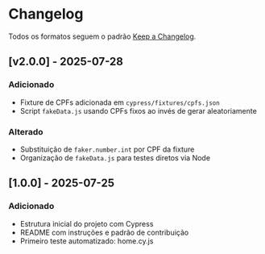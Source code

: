 # Changelog

Todos os formatos seguem o padrão [Keep a Changelog](https://keepachangelog.com/pt-BR/1.0.0/).
## [v2.0.0] - 2025-07-28
### Adicionado
- Fixture de CPFs adicionada em `cypress/fixtures/cpfs.json`
- Script `fakeData.js` usando CPFs fixos ao invés de gerar aleatoriamente

### Alterado
- Substituição de `faker.number.int` por CPF da fixture
- Organização de `fakeData.js` para testes diretos via Node

## [1.0.0] - 2025-07-25
### Adicionado
- Estrutura inicial do projeto com Cypress
- README com instruções e padrão de contribuição
- Primeiro teste automatizado: home.cy.js
